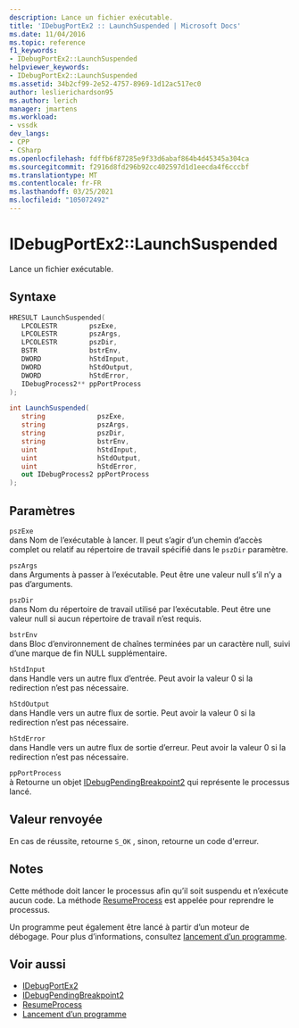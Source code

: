 ```yaml
---
description: Lance un fichier exécutable.
title: 'IDebugPortEx2 :: LaunchSuspended | Microsoft Docs'
ms.date: 11/04/2016
ms.topic: reference
f1_keywords:
- IDebugPortEx2::LaunchSuspended
helpviewer_keywords:
- IDebugPortEx2::LaunchSuspended
ms.assetid: 34b2cf99-2e52-4757-8969-1d12ac517ec0
author: leslierichardson95
ms.author: lerich
manager: jmartens
ms.workload:
- vssdk
dev_langs:
- CPP
- CSharp
ms.openlocfilehash: fdffb6f87285e9f33d6abaf864b4d45345a304ca
ms.sourcegitcommit: f2916d8fd296b92cc402597d1d1eecda4f6cccbf
ms.translationtype: MT
ms.contentlocale: fr-FR
ms.lasthandoff: 03/25/2021
ms.locfileid: "105072492"
---
```

# <a name="idebugportex2launchsuspended"></a>IDebugPortEx2::LaunchSuspended
Lance un fichier exécutable.

## <a name="syntax"></a>Syntaxe

```cpp
HRESULT LaunchSuspended( 
   LPCOLESTR        pszExe,
   LPCOLESTR        pszArgs,
   LPCOLESTR        pszDir,
   BSTR             bstrEnv,
   DWORD            hStdInput,
   DWORD            hStdOutput,
   DWORD            hStdError,
   IDebugProcess2** ppPortProcess
);
```

```csharp
int LaunchSuspended( 
   string             pszExe,
   string             pszArgs,
   string             pszDir,
   string             bstrEnv,
   uint               hStdInput,
   uint               hStdOutput,
   uint               hStdError,
   out IDebugProcess2 ppPortProcess
);
```

## <a name="parameters"></a>Paramètres
`pszExe`\
dans Nom de l’exécutable à lancer. Il peut s’agir d’un chemin d’accès complet ou relatif au répertoire de travail spécifié dans le `pszDir` paramètre.

`pszArgs`\
dans Arguments à passer à l’exécutable. Peut être une valeur null s’il n’y a pas d’arguments.

`pszDir`\
dans Nom du répertoire de travail utilisé par l’exécutable. Peut être une valeur null si aucun répertoire de travail n’est requis.

`bstrEnv`\
dans Bloc d’environnement de chaînes terminées par un caractère null, suivi d’une marque de fin NULL supplémentaire.

`hStdInput`\
dans Handle vers un autre flux d’entrée. Peut avoir la valeur 0 si la redirection n’est pas nécessaire.

`hStdOutput`\
dans Handle vers un autre flux de sortie. Peut avoir la valeur 0 si la redirection n’est pas nécessaire.

`hStdError`\
dans Handle vers un autre flux de sortie d’erreur. Peut avoir la valeur 0 si la redirection n’est pas nécessaire.

`ppPortProcess`\
à Retourne un objet [IDebugPendingBreakpoint2](../../../extensibility/debugger/reference/idebugpendingbreakpoint2.md) qui représente le processus lancé.

## <a name="return-value"></a>Valeur renvoyée
 En cas de réussite, retourne `S_OK` , sinon, retourne un code d'erreur.

## <a name="remarks"></a>Notes
 Cette méthode doit lancer le processus afin qu’il soit suspendu et n’exécute aucun code. La méthode [ResumeProcess](../../../extensibility/debugger/reference/idebugportex2-resumeprocess.md) est appelée pour reprendre le processus.

 Un programme peut également être lancé à partir d’un moteur de débogage. Pour plus d’informations, consultez [lancement d’un programme](../../../extensibility/debugger/launching-a-program.md).

## <a name="see-also"></a>Voir aussi
- [IDebugPortEx2](../../../extensibility/debugger/reference/idebugportex2.md)
- [IDebugPendingBreakpoint2](../../../extensibility/debugger/reference/idebugpendingbreakpoint2.md)
- [ResumeProcess](../../../extensibility/debugger/reference/idebugportex2-resumeprocess.md)
- [Lancement d’un programme](../../../extensibility/debugger/launching-a-program.md)
